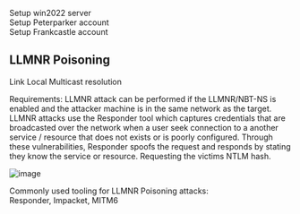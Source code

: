 Setup win2022 server  
Setup Peterparker account  
Setup Frankcastle account  

## LLMNR Poisoning
Link Local Multicast resolution  

Requirements: LLMNR attack can be performed if the LLMNR/NBT-NS is enabled and the attacker machine is in the same network as the target.
LLMNR attacks use the Responder tool which captures credentials that are broadcasted over the network when a user seek connection to a another service / resource that does not exists or is poorly configured. Through these vulnerabilities, Responder spoofs the request and responds by stating they know the service or resource. Requesting the victims NTLM hash.  

![image](https://github.com/user-attachments/assets/fc6902c4-acf7-4787-b2c8-607a7cd2900b)

Commonly used tooling for LLMNR Poisoning attacks:  
Responder, Impacket, MITM6
